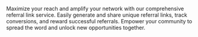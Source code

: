 Maximize your reach and amplify your network with our comprehensive referral link service. Easily generate and share unique referral links, track conversions, and reward successful referrals. Empower your community to spread the word and unlock new opportunities together.